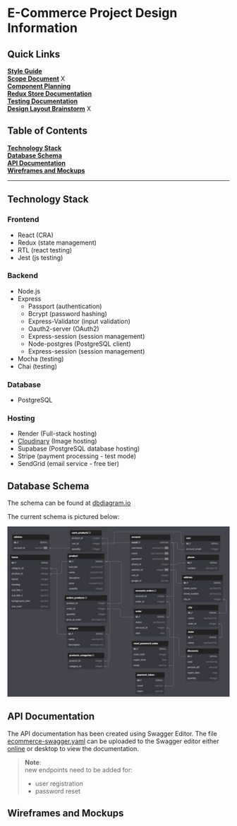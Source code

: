 # E-Commerce Project Design Information

## Quick Links

[**Style Guide**](design_docs/style_guide.md) <br>
[**Scope Document**](design_docs/scope_document.md) X<br>
[**Component Planning**](design_docs/component_planning.md)  <br>
[**Redux Store Documentation**](design_docs/redux_store_documentation.md)  <br>
[**Testing Documentation**](design_docs/testing_documentation.md)<br>
[**Design Layout Brainstorm**](design_docs/design_layout_brainstorm.md) X<br>

## Table of Contents

[**Technology Stack**](#technology-stack)<br>
[**Database Schema**](#database-schema)<br>
[**API Documentation**](#api-documentation)<br>
[**Wireframes and Mockups**](#wireframes-and-mockups)<br>

---

## Technology Stack

### Frontend
- React (CRA)
- Redux (state management)
- RTL (react testing)
- Jest (js testing)

### Backend
- Node.js
- Express
    - Passport (authentication)
    - Bcrypt (password hashing)
    - Express-Validator (input validation)
    - Oauth2-server (OAuth2)
    - Express-session (session management)
    - Node-postgres (PostgreSQL client)
    - Express-session (session management)
- Mocha (testing)
- Chai (testing)

### Database
- PostgreSQL

### Hosting
- Render (Full-stack hosting)
- [Cloudinary](https://cloudinary.com/) (Image hosting)
- Supabase (PostgreSQL database hosting)
- Stripe (payment processing - test mode)
- SendGrid (email service - free tier)

## Database Schema

The schema can be found at [dbdiagram.io](https://dbdiagram.io/d/E-Commerce-Codecademy-66b97b108b4bb5230ed3f102)

The current schema is pictured below:

![database schema](/Design/design_docs/imgs/DB_Schema.png)

## API Documentation

The API documentation has been created using Swagger Editor. The file [ecommerce-swagger.yaml](ecommerce-swagger.yaml) can be uploaded to the Swagger editor either [online](https://editor.swagger.io/) or desktop to view the documentation.

> **Note**:<br>
> new endpoints need to be added for:
> - user registration
> - password reset

## Wireframes and Mockups
